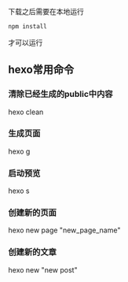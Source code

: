 下载之后需要在本地运行
```bash
npm install
```
才可以运行

## hexo常用命令

### 清除已经生成的public中内容
hexo clean

### 生成页面
hexo g

### 启动预览
hexo s

### 创建新的页面
hexo new page "new_page_name"

### 创建新的文章
hexo new "new post"
